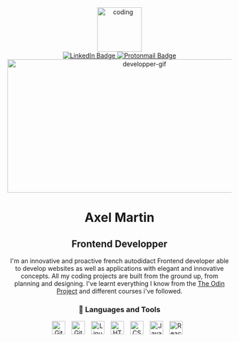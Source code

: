 
<div class="header" align="center">
  <img src="https://media.giphy.com/media/M9gbBd9nbDrOTu1Mqx/giphy.gif" width="100" alt="coding"/>
</div>
<div class="badges" align="center">
  <a href="https://www.linkedin.com/in/axel-martin-0660b0253/L">
    <img src="https://img.shields.io/badge/LinkedIn-blue?style=for-the-badge&logo=linkedin&logoColor=white" alt="LinkedIn Badge"/>
  </a>
  <a href="mailto:mrt.axl@protonmail.com">
    <img src="https://img.shields.io/badge/Email-8B89CC?style=for-the-badge&logo=protonmail&logoColor=white" alt="Protonmail Badge"/>
  </a>
</div>
<div class="view"  align="center">
  <img src="https://komarev.com/ghpvc/?username=AxlMrt&style=flat-square&color=blue" alt=""/>
</div>

<div class="banner" align="center">
  <img src="https://media.giphy.com/media/dWesBcTLavkZuG35MI/giphy.gif" width="600" height="300" alt="developper-gif"/>
</div>

<div class="content-title" align="center">
  <h1>Axel Martin</h1>
  <h2>Frontend Developper</h2>
</div>

<div class="content-details" align="center">
  I'm an innovative and proactive french autodidact Frontend developer able to develop websites as well as applications with elegant and innovative       concepts.  All my coding projects are built from the ground up, from planning and designing. I've learnt everything I know from the <a  href='https://www.theodinproject.com/'>The Odin Project</a> and different courses i've followed.
</div>

<div class="tools" align="center">

### 🧰 Languages and Tools

<img alt="GitHub" width="30px" style="padding-right:10px;" src="https://icones.pro/wp-content/uploads/2021/06/icone-github-grise.png" />
<img alt="Git" width="30px" style="padding-right:10px;" src="https://cdn.jsdelivr.net/gh/devicons/devicon/icons/git/git-original.svg" />
<img alt="Linux" width="30px" style="padding-right:10px;" src="https://cdn.jsdelivr.net/gh/devicons/devicon/icons/linux/linux-original.svg" />
<img alt="HTML" width="30px" style="padding-right:10px;" src="https://cdn.jsdelivr.net/gh/devicons/devicon/icons/html5/html5-plain.svg" />
<img alt="CSS" width="30px" style="padding-right:10px;" src="https://cdn.jsdelivr.net/gh/devicons/devicon/icons/css3/css3-plain.svg" />
<img alt="JavaScript" width="30px" style="padding-right:10px;" src="https://cdn.jsdelivr.net/gh/devicons/devicon/icons/javascript/javascript-plain.svg" />
<img alt="React" width="30px" style="padding-right:10px;" src="https://cdn.jsdelivr.net/gh/devicons/devicon/icons/react/react-original.svg" />

</div>

#
